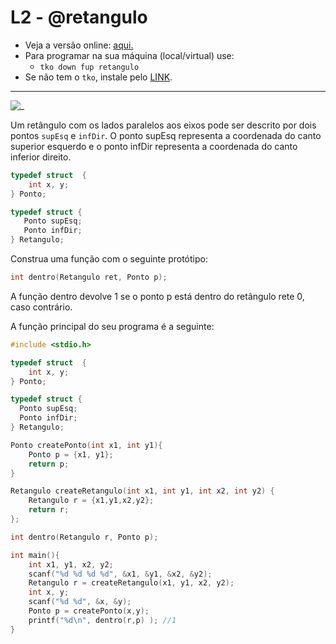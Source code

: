 # L2 - @retangulo

- Veja a versão online: [aqui.](https://github.com/qxcodefup/arcade/blob/master/base/retangulo/Readme.md)
- Para programar na sua máquina (local/virtual) use:
  - `tko down fup retangulo`
- Se não tem o `tko`, instale pelo [LINK](https://github.com/senapk/tko#tko).

---

![_](https://raw.githubusercontent.com/qxcodefup/arcade/master/base/retangulo/cover.jpg)

Um retângulo com os lados paralelos aos eixos pode ser descrito por dois pontos `supEsq` e `infDir`. O ponto supEsq representa a coordenada do canto superior esquerdo e o ponto infDir representa a coordenada do canto inferior direito.

```C
typedef struct  {
    int x, y;
} Ponto;

typedef struct {
   Ponto supEsq;
   Ponto infDir; 
} Retangulo;
```

Construa uma função com o seguinte protótipo:

```C
int dentro(Retangulo ret, Ponto p);
```

A função dentro devolve 1 se o ponto p está dentro do retângulo rete 0, caso contrário.

A função principal do seu programa é a seguinte:

```C
#include <stdio.h>

typedef struct  {
    int x, y;
} Ponto;

typedef struct {
  Ponto supEsq;
  Ponto infDir;
} Retangulo;

Ponto createPonto(int x1, int y1){
    Ponto p = {x1, y1};
    return p;
}

Retangulo createRetangulo(int x1, int y1, int x2, int y2) {
    Retangulo r = {x1,y1,x2,y2};
    return r;
};

int dentro(Retangulo r, Ponto p);

int main(){
    int x1, y1, x2, y2;
    scanf("%d %d %d %d", &x1, &y1, &x2, &y2);
    Retangulo r = createRetangulo(x1, y1, x2, y2);
    int x, y;
    scanf("%d %d", &x, &y);
    Ponto p = createPonto(x,y);
    printf("%d\n", dentro(r,p) ); //1
}
```
